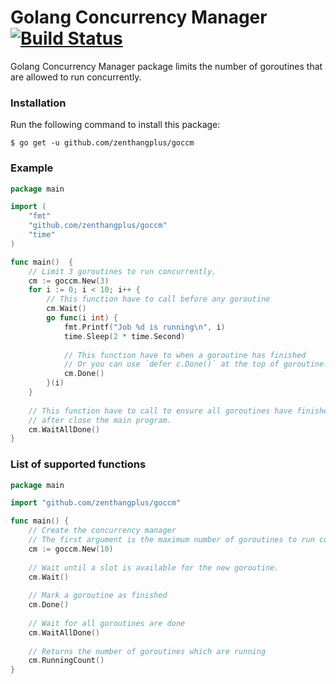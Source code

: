 # Golang Concurrency Manager [![Build Status](https://travis-ci.com/zenthangplus/goccm.svg?branch=master)](https://travis-ci.com/zenthangplus/goccm)

Golang Concurrency Manager package limits the number of goroutines that are allowed to run concurrently.

### Installation

Run the following command to install this package:

```
$ go get -u github.com/zenthangplus/goccm
```

### Example

```go
package main

import (
    "fmt"
    "github.com/zenthangplus/goccm"
    "time"
)

func main()  {
    // Limit 3 goroutines to run concurrently.
    cm := goccm.New(3)
    for i := 0; i < 10; i++ {
        // This function have to call before any goroutine
        cm.Wait()
        go func(i int) {
            fmt.Printf("Job %d is running\n", i)
            time.Sleep(2 * time.Second)
            
            // This function have to when a goroutine has finished
            // Or you can use `defer c.Done()` at the top of goroutine.
            cm.Done()
        }(i)
    }
    
    // This function have to call to ensure all goroutines have finished 
    // after close the main program.
    cm.WaitAllDone()
}
```

### List of supported functions

```go
package main

import "github.com/zenthangplus/goccm"

func main() {
    // Create the concurrency manager
    // The first argument is the maximum number of goroutines to run concurrently.
    cm := goccm.New(10)
    
    // Wait until a slot is available for the new goroutine.
    cm.Wait()
    
    // Mark a goroutine as finished
    cm.Done()
    
    // Wait for all goroutines are done
    cm.WaitAllDone()
    
    // Returns the number of goroutines which are running
    cm.RunningCount()
}
```
